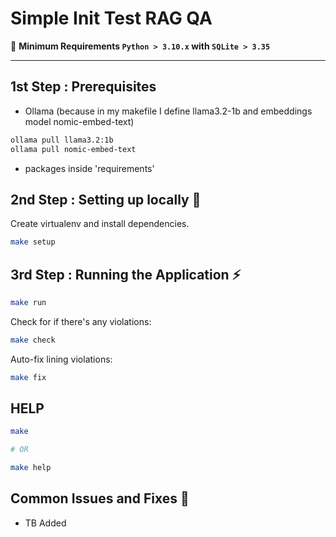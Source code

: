 # Simple Init Test RAG QA

🚨  **Minimum Requirements `Python > 3.10.x` with  `SQLite > 3.35`**


---



## 1st Step : Prerequisites

- Ollama (because in my makefile I define llama3.2-1b and embeddings model nomic-embed-text)
```sh
ollama pull llama3.2:1b
ollama pull nomic-embed-text
```
- packages inside 'requirements'

## 2nd Step : Setting up locally 🔨

Create virtualenv and install dependencies.

```sh
make setup
```

## 3rd Step : Running the Application ⚡️

```sh
make run
```

Check for if there's any violations:

```sh
make check
```

Auto-fix lining violations:

```sh
make fix
```

## HELP

```sh
make

# OR

make help
```

## Common Issues and Fixes 🔧 

- TB Added
